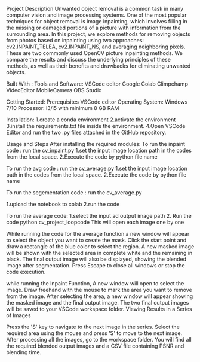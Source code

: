 Project Description
Unwanted object removal is a common task in many computer vision and image processing systems. One of the most popular techniques for object removal is image inpainting, which involves filling in the missing or damaged portions of a picture with information from the surrounding area. In this project, we explore methods for removing objects from photos based on inpainting using two approaches: cv2.INPAINT_TELEA, cv2.INPAINT_NS, and averaging neighboring pixels. These are two commonly used OpenCV picture inpainting methods. We compare the results and discuss the underlying principles of these methods, as well as their benefits and drawbacks for eliminating unwanted objects.

Built With :
Tools and Software:
VSCode editor
Google Colab
Climpchamp VideoEditor
MobileCamera
OBS Studio

Getting Started:
Prerequisites
VSCode editor
Operating System: Windows 7/10
Processor: i3/i5 with minimum 8 GB RAM

Installation:
1.create a conda environment
2.activate the environment
3.install the requirements.txt file inside the environment.
4.Open VSCode Editor and run the two .py files attached in the GitHub repository.

Usage and Steps
After installing the required modules:
To run the inpaint code : run the cv_inpaint.py
1.set the input image location path in the codes from the local space.
2.Execute the code by python file name

To run the avg code : run the cv_average.py
1.set the input image location path in the codes from the local space.
2.Execute the code by python file name

To run the segementation code : run the cv_average.py

1.upload the notebook to colab
2.run the code

To run the average code:
1.select the input ad output image path
2. Run the code python cv_project_loopcode
This will open each image one by one 

While running the code for the average function a new window will appear to select the object you want to create the mask.
Click the start point and draw a rectangle of the blue color to select the region.
A new masked image will be shown with the selected area in complete white and the remaining in black.
The final output image will also be displayed, showing the blended image after segmentation.
Press Escape to close all windows or stop the code execution.


while running the Inpaint Function, A new window will open to select the image.
Draw freehand with the mouse to mark the area you want to remove from the image.
After selecting the area, a new window will appear showing the masked image and the final output image.
The two final output images will be saved to your VSCode workspace folder.
Viewing Results in a Series of Images

Press the 'S' key to navigate to the next image in the series.
Select the required area using the mouse and press 'S' to move to the next image.
After processing all the images, go to the workspace folder. You will find all the required blended output images and a CSV file containing PSNR and blending time.
